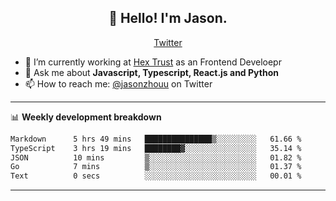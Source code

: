<h2 align="center">👋 Hello! I'm Jason.</h2>
<p align="center">
  <a href="https://twitter.com/jasonzhouu">Twitter</a>
</p>


- 🔭 I’m currently working at [Hex Trust](https://hextrust.com/) as an Frontend Develoepr
- 💬 Ask me about **Javascript, Typescript, React.js and Python**
- 📫 How to reach me: [@jasonzhouu](https://twitter.com/jasonzhouu) on Twitter

-------

📊 **Weekly development breakdown**
<!--START_SECTION:waka-->

```txt
Markdown      5 hrs 49 mins   ███████████████▒░░░░░░░░░   61.66 %
TypeScript    3 hrs 19 mins   ████████▓░░░░░░░░░░░░░░░░   35.14 %
JSON          10 mins         ▒░░░░░░░░░░░░░░░░░░░░░░░░   01.82 %
Go            7 mins          ▒░░░░░░░░░░░░░░░░░░░░░░░░   01.37 %
Text          0 secs          ░░░░░░░░░░░░░░░░░░░░░░░░░   00.01 %
```

<!--END_SECTION:waka-->

-------
